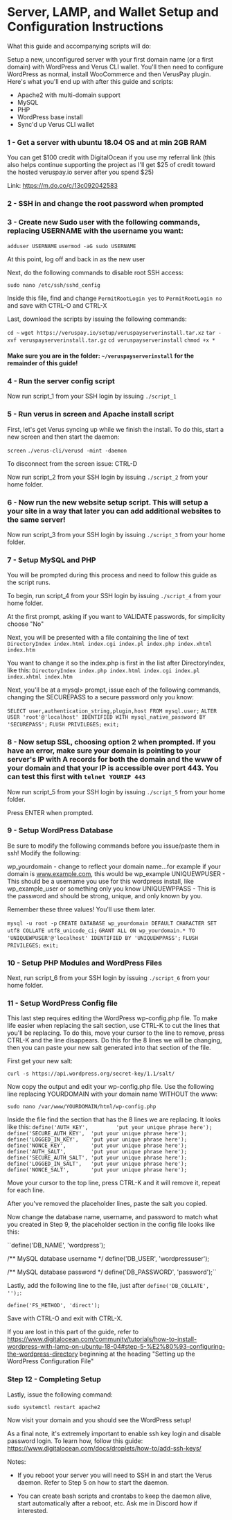 
# Server, LAMP, and Wallet Setup and Configuration Instructions

What this guide and accompanying scripts will do:

Setup a new, unconfigured server with your first domain name (or a first domain) with WordPress and Verus CLI wallet.  You'll then need to configure WordPress as normal, install WooCommerce and then VerusPay plugin.  Here's what you'll end up with after this guide and scripts:
- Apache2 with multi-domain support
- MySQL
- PHP
- WordPress base install
- Sync'd up Verus CLI wallet

### 1 - Get a server with ubuntu 18.04 OS and at min 2GB RAM 

You can get $100 credit with DigitalOcean if you use my referral link (this also helps continue supporting the project as I'll get $25 of credit toward the hosted veruspay.io server after you spend $25)

Link: https://m.do.co/c/13c092042583

### 2 - SSH in and change the root password when prompted

### 3 - Create new Sudo user with the following commands, replacing USERNAME with the username you want:

`adduser USERNAME`
`usermod -aG sudo USERNAME`

At this point, log off and back in as the new user

Next, do the following commands to disable root SSH access:

`sudo nano /etc/ssh/sshd_config`

Inside this file, find and change `PermitRootLogin yes` to `PermitRootLogin no` and save with CTRL-O and CTRL-X

Last, download the scripts by issuing the following commands:

`cd ~`
`wget https://veruspay.io/setup/veruspayserverinstall.tar.xz`
`tar -xvf veruspayserverinstall.tar.gz`
`cd veruspayserverinstall`
`chmod +x *`

#### Make sure you are in the folder: `~/veruspayserverinstall` for the remainder of this guide!

### 4 - Run the server config script

Now run script_1 from your SSH login by issuing `./script_1`

### 5 - Run verus in screen and Apache install script

First, let's get Verus syncing up while we finish the install. To do this, start a new screen and then start the daemon:

`screen`
`./verus-cli/verusd -mint -daemon`

To disconnect from the screen issue: CTRL-D

Now run script_2 from your SSH login by issuing `./script_2` from your home folder.

### 6 - Now run the new website setup script.  This will setup a your site in a way that later you can add additional websites to the same server!

Now run script_3 from your SSH login by issuing `./script_3` from your home folder.

### 7 - Setup MySQL and PHP

You will be prompted during this process and need to follow this guide as the script runs.

To begin, run script_4 from your SSH login by issuing `./script_4` from your home folder.

At the first prompt, asking if you want to VALIDATE passwords, for simplicity choose "No"

Next, you will be presented with a file containing the line of text `DirectoryIndex index.html index.cgi index.pl index.php index.xhtml index.htm`

You want to change it so the index.php is first in the list after DirectoryIndex, like this: 
`DirectoryIndex index.php index.html index.cgi index.pl index.xhtml index.htm`

Next, you'll be at a mysql> prompt, issue each of the following commands, changing the SECUREPASS to a secure password only you know:

`SELECT user,authentication_string,plugin,host FROM mysql.user;`
`ALTER USER 'root'@'localhost' IDENTIFIED WITH mysql_native_password BY 'SECUREPASS';`
`FLUSH PRIVILEGES;`
`exit;`

### 8 - Now setup SSL, choosing option 2 when prompted.  If you have an error, make sure your domain is pointing to your server's IP with A records for both the domain and the www of your domain and that your IP is accessible over port 443. You can test this first with `telnet YOURIP 443`

Now run script_5 from your SSH login by issuing `./script_5` from your home folder.

Press ENTER when prompted.

### 9 - Setup WordPress Database

Be sure to modify the following commands before you issue/paste them in ssh! Modify the following:

wp_yourdomain - change to reflect your domain name...for example if your domain is www.example.com, this would be wp_example
UNIQUEWPUSER - This should be a username you use for this wordpress install, like wp_example_user or something only you know
UNIQUEWPPASS - This is the password and should be strong, unique, and only known by you.

Remember these three values!  You'll use them later.

`mysql -u root -p`
`CREATE DATABASE wp_yourdomain DEFAULT CHARACTER SET utf8 COLLATE utf8_unicode_ci;`
`GRANT ALL ON wp_yourdomain.* TO 'UNIQUEWPUSER'@'localhost' IDENTIFIED BY 'UNIQUEWPPASS';`
`FLUSH PRIVILEGES;`
`exit;`

### 10 - Setup PHP Modules and WordPress Files

Next, run script_6 from your SSH login by issuing `./script_6` from your home folder.

### 11 - Setup WordPress Config file

This last step requires editing the WordPress wp-config.php file.  To make life easier when replacing the salt section, use CTRL-K to cut the lines that you'll be replacing. To do this, move your cursor to the line to remove, press CTRL-K and the line disappears.  Do this for the 8 lines we will be changing, then you can paste your new salt generated into that section of the file.

First get your new salt:

`curl -s https://api.wordpress.org/secret-key/1.1/salt/`

Now copy the output and edit your wp-config.php file.  Use the following line replacing YOURDOMAIN with your domain name WITHOUT the www:

`sudo nano /var/www/YOURDOMAIN/html/wp-config.php`

Inside the file find the section that has the 8 lines we are replacing. It looks like this:
``define('AUTH_KEY',         'put your unique phrase here');
define('SECURE_AUTH_KEY',  'put your unique phrase here');
define('LOGGED_IN_KEY',    'put your unique phrase here');
define('NONCE_KEY',        'put your unique phrase here');
define('AUTH_SALT',        'put your unique phrase here');
define('SECURE_AUTH_SALT', 'put your unique phrase here');
define('LOGGED_IN_SALT',   'put your unique phrase here');
define('NONCE_SALT',       'put your unique phrase here');``

Move your cursor to the top line, press CTRL-K and it will remove it, repeat for each line.

After you've removed the placeholder lines, paste the salt you copied.

Now change the database name, username, and password to match what you created in Step 9, the placeholder section in the config file looks like this: 

``define('DB_NAME', 'wordpress');

/** MySQL database username */
define('DB_USER', 'wordpressuser');

/** MySQL database password */
define('DB_PASSWORD', 'password');``

Lastly, add the following line to the file, just after `define('DB_COLLATE', '');`:

`define('FS_METHOD', 'direct');`

Save with CTRL-O and exit with CTRL-X.  

If you are lost in this part of the guide, refer to https://www.digitalocean.com/community/tutorials/how-to-install-wordpress-with-lamp-on-ubuntu-18-04#step-5-%E2%80%93-configuring-the-wordpress-directory beginning at the heading "Setting up the WordPress Configuration File" 

### Step 12 - Completing Setup

Lastly, issue the following command: 

`sudo systemctl restart apache2`

Now visit your domain and you should see the WordPress setup!

As a final note, it's extremely important to enable ssh key login and disable password login.  To learn how, follow this guide: https://www.digitalocean.com/docs/droplets/how-to/add-ssh-keys/ 

Notes:

* If you reboot your server you will need to SSH in and start the Verus daemon.  Refer to Step 5 on how to start the daemon.

* You can create bash scripts and crontabs to keep the daemon alive, start automatically after a reboot, etc. Ask me in Discord how if interested.

